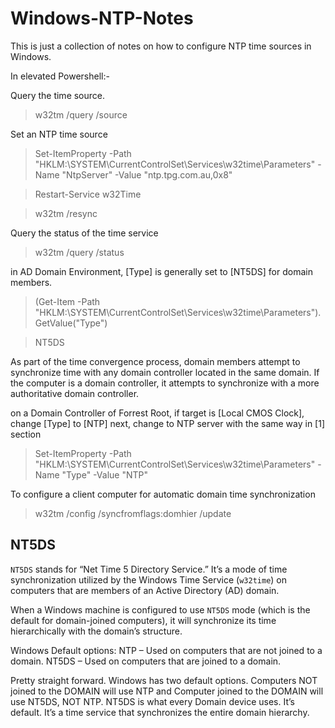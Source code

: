 # Windows-NTP-Notes

This is just a collection of notes on how to configure NTP time sources in Windows.

In elevated Powershell:-

Query the time source.

>w32tm /query /source


Set an NTP time source

>Set-ItemProperty -Path "HKLM:\SYSTEM\CurrentControlSet\Services\w32time\Parameters" -Name "NtpServer" -Value "ntp.tpg.com.au,0x8"

>Restart-Service w32Time

>w32tm /resync


Query the status of the time service

>w32tm /query /status

in AD Domain Environment, [Type] is generally set to [NT5DS] for domain members.
>(Get-Item -Path "HKLM:\SYSTEM\CurrentControlSet\Services\w32time\Parameters").GetValue("Type")

>NT5DS

As part of the time convergence process, domain members attempt to synchronize time with any domain controller located in the same domain. If the computer is a domain controller, it attempts to synchronize with a more authoritative domain controller.

on a Domain Controller of Forrest Root,
if target is [Local CMOS Clock], change [Type] to [NTP]
next, change to NTP server with the same way in [1] section
>Set-ItemProperty -Path "HKLM:\SYSTEM\CurrentControlSet\Services\w32time\Parameters" -Name "Type" -Value "NTP"

To configure a client computer for automatic domain time synchronization
>w32tm /config /syncfromflags:domhier /update



## NT5DS

`NT5DS` stands for “Net Time 5 Directory Service.” It’s a mode of time synchronization utilized by the Windows Time Service (`w32time`) on computers that are members of an Active Directory (AD) domain.

When a Windows machine is configured to use `NT5DS` mode (which is the default for domain-joined computers), it will synchronize its time hierarchically with the domain’s structure.

Windows Default options:
NTP – Used on computers that are not joined to a domain.
NT5DS – Used on computers that are joined to a domain.

Pretty straight forward. Windows has two default options. Computers NOT joined to the DOMAIN will use NTP and Computer joined to the DOMAIN will use NT5DS, NOT NTP. NT5DS is what every Domain device uses. It’s default. It’s a time service that synchronizes the entire domain hierarchy.

